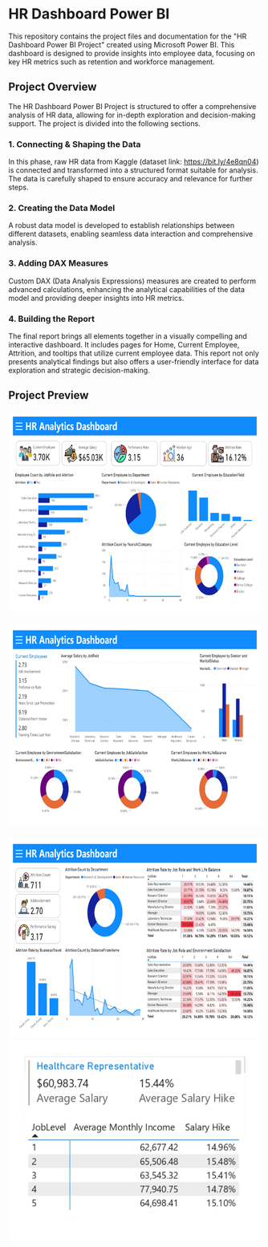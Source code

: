 # HR Dashboard Power BI

This repository contains the project files and documentation for the "HR Dashboard Power BI Project" created using Microsoft Power BI. This dashboard is designed to provide insights into employee data, focusing on key HR metrics such as retention and workforce management.

## Project Overview

The HR Dashboard Power BI Project is structured to offer a comprehensive analysis of HR data, allowing for in-depth exploration and decision-making support. The project is divided into the following sections.

### 1. Connecting & Shaping the Data
In this phase, raw HR data from Kaggle (dataset link: https://bit.ly/4e8qn04) is connected and transformed into a structured format suitable for analysis. The data is carefully shaped to ensure accuracy and relevance for further steps.

### 2. Creating the Data Model
A robust data model is developed to establish relationships between different datasets, enabling seamless data interaction and comprehensive analysis.

### 3. Adding DAX Measures
Custom DAX (Data Analysis Expressions) measures are created to perform advanced calculations, enhancing the analytical capabilities of the data model and providing deeper insights into HR metrics.

### 4. Building the Report
The final report brings all elements together in a visually compelling and interactive dashboard. It includes pages for Home, Current Employee, Attrition, and tooltips that utilize current employee data. This report not only presents analytical findings but also offers a user-friendly interface for data exploration and strategic decision-making.

## Project Preview

<div align="left">
  <img height="400" src="https://github.com/Hashithw/HR-Dashboard-Power-BI-Project/blob/main/HR%20Dashbord%20Images/Home.jpg?raw=true"  />
</div>

###

<div align="left">
  <img height="400" src="https://github.com/Hashithw/HR-Dashboard-Power-BI-Project/blob/main/HR%20Dashbord%20Images/Current%20Employee.jpg?raw=true"  />
</div>

###

<div align="left">
  <img height="400" src="https://github.com/Hashithw/HR-Dashboard-Power-BI-Project/blob/main/HR%20Dashbord%20Images/Attrition.jpg?raw=true"  />
</div>

<div align="left">
  <img height="400" src="https://github.com/Hashithw/HR-Dashboard-Power-BI-Project/blob/main/HR%20Dashbord%20Images/Tooltip.jpg?raw=true"  />
</div>


###

